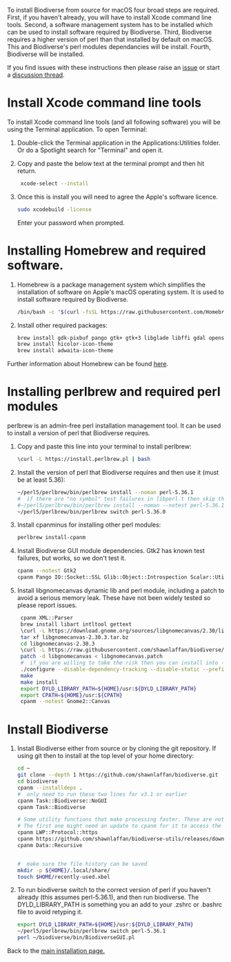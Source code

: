 To install Biodiverse from source for macOS four broad steps are required. First, if you haven't already, you will have to install Xcode command line tools. Second, a software management system has to be installed which can be used to install software required by Biodiverse. Third, Biodiverse requires a higher version of perl than that installed by default on macOS. This and Biodiverse's perl modules dependancies will be install. Fourth, Biodiverse will be installed.

If you find issues with these instructions then please raise an [issue](https://github.com/shawnlaffan/biodiverse/issues/) or start a [discussion thread](https://github.com/shawnlaffan/biodiverse/discussions).

# Install Xcode command line tools
To install Xcode command line tools (and all following software) you will be using the Terminal application. To open Terminal:

1. Double-click the Terminal application in the Applications:Utilities folder. Or do a Spotlight search for "Terminal" and open it.

2. Copy and paste the below text at the terminal prompt and then hit return.
   ```sh
    xcode-select --install
   ```

3. Once this is install you will need to agree the Apple's software licence.
   ```sh
   sudo xcodebuild -license
   ```
   Enter your password when prompted.

# Installing Homebrew and required software.

1. Homebrew is a package management system which simplifies the installation of software on Apple's macOS operating system. It is used to install software required by Biodiverse.
   ```sh
   /bin/bash -c "$(curl -fsSL https://raw.githubusercontent.com/Homebrew/install/HEAD/install.sh)"
   ```
2. Install other required packages:
   ```sh
   brew install gdk-pixbuf pango gtk+ gtk+3 libglade libffi gdal openssl
   brew install hicolor-icon-theme
   brew install adwaita-icon-theme
   ```


Further information about Homebrew can be found [here](https://brew.sh).

# Installing perlbrew and required perl modules
perlbrew is an admin-free perl installation management tool. It can be used to install a version of perl that Biodiverse requires. 
1. Copy and paste this line into your terminal to install perlbrew:
   ```sh
   \curl -L https://install.perlbrew.pl | bash
   ```
2. Install the version of perl that Biodiverse requires and then use it (must be at least 5.36):
   ```sh
   ~/perl5/perlbrew/bin/perlbrew install --noman perl-5.36.1
   #  if there are "no symbol" test failures in libperl.t then skip the tests
   #~/perl5/perlbrew/bin/perlbrew install --noman --notest perl-5.36.1
   ~/perl5/perlbrew/bin/perlbrew switch perl-5.36.0
   ```
3. Install cpanminus for installing other perl modules:
   ```sh
   perlbrew install-cpanm
   ```
4. Install Biodiverse GUI  module dependencies.  Gtk2 has known test failures, but works, so we don't test it.
   ```sh
   cpanm --notest Gtk2
   cpanm Pango IO::Socket::SSL Glib::Object::Introspection Scalar::Util::Numeric Browser::Start
   ```
5. Install libgnomecanvas dynamic lib and perl module, including a patch to avoid a serious memory leak.  These have not been widely tested so please report issues. 
   ```sh
    cpanm XML::Parser 
    brew install libart intltool gettext
    \curl -L https://download.gnome.org/sources/libgnomecanvas/2.30/libgnomecanvas-2.30.3.tar.bz2 > libgnomecanvas-2.30.3.tar.bz
    tar xf libgnomecanvas-2.30.3.tar.bz
    cd libgnomecanvas-2.30.3
    \curl -L https://raw.githubusercontent.com/shawnlaffan/biodiverse/master/etc/libgnomecanvas.patch > libgnomecanvas.patch
    patch -d libgnomecanvas < libgnomecanvas.patch
    #  if you are willing to take the risk then you can install into --prefix=$HOMEBREW_PATH
    ./configure --disable-dependency-tracking --disable-static --prefix=$HOME/usr --disable-glade
    make
    make install
    export DYLD_LIBRARY_PATH=${HOME}/usr:${DYLD_LIBRARY_PATH}
    export CPATH=${HOME}/usr:${CPATH}
    cpanm --notest Gnome2::Canvas
    ```

# Install Biodiverse

1. Install Biodiverse either from source or by cloning the git repository. If using git then to install at the top level of your home directory:
    ```sh
    cd ~
    git clone --depth 1 https://github.com/shawnlaffan/biodiverse.git
    cd biodiverse
    cpanm --installdeps .
    #  only need to run these two lines for v3.1 or earlier
    cpanm Task::Biodiverse::NoGUI
    cpanm Task::Biodiverse

    # Some utility functions that make processing faster. These are not critical so ignore them if there are installation errors.  
    # The first one might need an update to cpanm for it to access the file.
    cpanm LWP::Protocol::https
    cpanm https://github.com/shawnlaffan/biodiverse-utils/releases/download/v1.11/Biodiverse-Utils-1.11.tar.gz
    cpanm Data::Recursive


    #  make sure the file history can be saved
    mkdir -p ${HOME}/.local/share/
    touch $HOME/recently-used.xbel  
    ```

2. To run biodiverse switch to the correct version of perl if you haven't already (this assumes perl-5.36.1), and then run biodiverse.  The DYLD_LIBRARY_PATH is something you an add to your .zshrc or .bashrc file to avoid retyping it.
    ```sh
    export DYLD_LIBRARY_PATH=${HOME}/usr:${DYLD_LIBRARY_PATH}
    ~/perl5/perlbrew/bin/perlbrew switch perl-5.36.1
    perl ~/biodiverse/bin/BiodiverseGUI.pl
    ```

Back to the [main installation page.](https://github.com/shawnlaffan/biodiverse/wiki/Installation)
